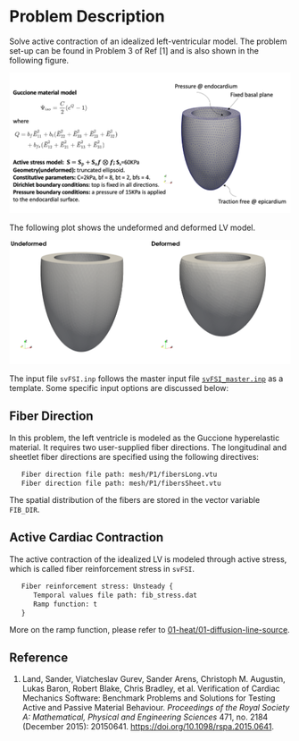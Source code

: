 
# **Problem Description**

Solve active contraction of an idealized left-ventricular model. The problem set-up can be found in Problem 3 of Ref [1]  and is also shown in the following figure.

<p align="center">
   <img src="./configuration.png" width="1000">
</p>

The following plot shows the undeformed and deformed LV model.

<p align="center">
   <img src="./result.png" width="1000">
</p>

The input file `svFSI.inp` follows the master input file [`svFSI_master.inp`](./svFSI_master.inp) as a template. Some specific input options are discussed below:

## Fiber Direction

In this problem, the left ventricle is modeled as the Guccione hyperelastic material. It requires two user-supplied fiber directions. The longitudinal and sheetlet fiber directions are specified using the following directives:

```
   Fiber direction file path: mesh/P1/fibersLong.vtu
   Fiber direction file path: mesh/P1/fibersSheet.vtu
```

The spatial distribution of the fibers are stored in the vector variable `FIB_DIR`.

## Active Cardiac Contraction

The active contraction of the idealized LV is modeled through active stress, which is called fiber reinforcement stress in `svFSI`. 

```
   Fiber reinforcement stress: Unsteady {
      Temporal values file path: fib_stress.dat
      Ramp function: t
   }
```

More on the ramp function, please refer to [01-heat/01-diffusion-line-source](../../01-heat/01-diffusion-line-source/README.md).

## Reference

1. Land, Sander, Viatcheslav Gurev, Sander Arens, Christoph M. Augustin, Lukas Baron, Robert Blake, Chris Bradley, et al.  Verification of Cardiac Mechanics Software: Benchmark Problems and Solutions for Testing Active and Passive Material Behaviour.  *Proceedings of the Royal Society A: Mathematical, Physical and Engineering Sciences* 471, no. 2184 (December 2015): 20150641. https://doi.org/10.1098/rspa.2015.0641.
